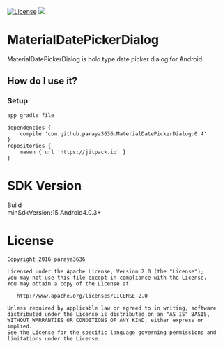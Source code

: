 [![License](https://img.shields.io/badge/license-Apache%202-blue.svg)](https://www.apache.org/licenses/LICENSE-2.0)
[![](https://jitpack.io/v/paraya3636/MaterialDatePickerDialog.svg)](https://jitpack.io/#paraya3636/MaterialDatePickerDialog)

# MaterialDatePickerDialog
MaterialDatePickerDialog is holo type date picker dialog for Android.

## How do I use it?

### Setup
```
app gradle file

dependencies {
    compile 'com.github.paraya3636:MaterialDatePickerDialog:0.4'
}
repositories {
    maven { url 'https://jitpack.io' }
}
```

# SDK Version
Build  
minSdkVersion:15 Android4.0.3+

# License

    Copyright 2016 paraya3636

    Licensed under the Apache License, Version 2.0 (the "License");
    you may not use this file except in compliance with the License.
    You may obtain a copy of the License at

       http://www.apache.org/licenses/LICENSE-2.0

    Unless required by applicable law or agreed to in writing, software
    distributed under the License is distributed on an "AS IS" BASIS,
    WITHOUT WARRANTIES OR CONDITIONS OF ANY KIND, either express or implied.
    See the License for the specific language governing permissions and
    limitations under the License.
